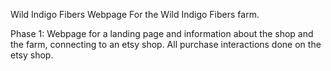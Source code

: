 Wild Indigo Fibers Webpage
For the Wild Indigo Fibers farm.

Phase 1:
Webpage for a landing page and information about the shop and the farm, connecting to an etsy shop. All purchase interactions done on the etsy shop.
